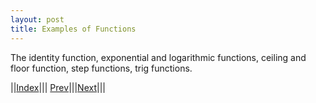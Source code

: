 ```yaml
---
layout: post
title: Examples of Functions
---
```



The identity function, exponential and logarithmic functions, ceiling and floor function, step functions, trig functions.


||[Index](../../../)||| [Prev](../)|||[Next](../operations/add-sub)|||